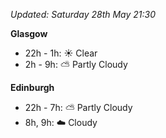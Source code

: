 *Updated: Saturday 28th May 21:30*

**Glasgow**

* 22h - 1h: :sunny: Clear
* 2h - 9h: :partly_sunny: Partly Cloudy

**Edinburgh**

* 22h - 7h: :partly_sunny: Partly Cloudy
* 8h, 9h: :cloud: Cloudy
